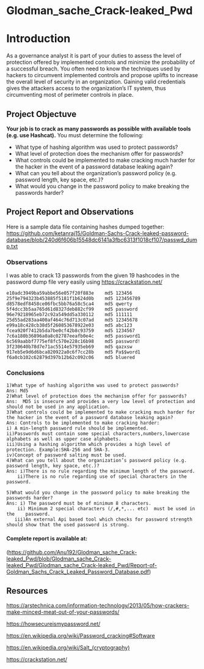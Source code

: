 # Glodman_sache_Crack-leaked_Pwd
# Introduction
As a governance analyst it is part of your duties to assess the level of protection offered by implemented controls and minimize the probability of a successful breach. You often need to know the techniques used by hackers to circumvent implemented controls and propose uplifts to increase the overall level of security in an organization. Gaining valid credentials gives the attackers access to the organization’s IT system, thus circumventing most of perimeter controls in place.
## Project Objectuve
**Your job is to crack as many passwords as possible with available tools (e.g. use Hashcat).**
You must determine the following:
* What type of hashing algorithm was used to protect passwords?
* What level of protection does the mechanism offer for passwords?
* What controls could be implemented to make cracking much harder for the hacker in the event of a password database leaking again?
* What can you tell about the organization’s password policy (e.g. password length, key space, etc.)?
* What would you change in the password policy to make breaking the passwords harder? 
## Project Report and Observations
 Here is a sample data file containing hashes dumped together: 
 https://github.com/ketanraj15/Goldman-Sachs-Crack-leaked-password-database/blob/240d6f606b15548dc6141a3fbc6313f1018cf107/passwd_dump.txt
### Observations 
I was able to crack 13 passwords from the given 19 hashcodes in the password dump file very easily using https://crackstation.net/ 
```
e10adc3949ba59abbe56e057f20f883e	md5	123456
25f9e794323b453885f5181f1b624d0b	md5	123456789
d8578edf8458ce06fbc5bb76a58c5ca4	md5	qwerty
5f4dcc3b5aa765d61d8327deb882cf99	md5	password
96e79218965eb72c92a549dd5a330112	md5	111111
25d55ad283aa400af464c76d713c07ad	md5	12345678
e99a18c428cb38d5f260853678922e03	md5	abc123
fcea920f7412b5da7be0cf42b8c93759	md5	1234567
7c6a180b36896a0a8c02787eeafb0e4c	md5	password1
6c569aabbf7775ef8fc570e228c16b98	md5	password!
3f230640b78d7e71ac5514e57935eb69	md5	qazxsw
917eb5e9d6d6bca820922a0c6f7cc28b	md5	Pa$$word1
f6a0cb102c62879d397b12b62c092c06	md5	bluered
```
### Conclusions 
```
1)What type of hashing algorithm was used to protect passwords?
Ans: Md5
2)What level of protection does the mechanism offer for passwords?
Ans:  MD5 is insecure and provides a very low level of protection and should not be used in any application.
3)What controls could be implemented to make cracking much harder for the hacker in the event of a password database leaking again?
Ans: Controls to be implemented to make cracking harder:
i) A min-length password rule should be implemented.
ii)Passwords must contain some special characters,numbers,lowercase alphabets as well as upper case alphabets. 
iii)Using a hashing algorithm which provides a high level of protection. Example:SHA-256 and SHA-3.
iv)Concept of password salting must be used.
4)What can you tell about the organization’s password policy (e.g. password length, key space, etc.)?
Ans: i)There is no rule regarding the minimum length of the password.
    ii)There is no rule regarding use of special characters in the password.
 
5)What would you change in the password policy to make breaking the passwords harder?
Ans: i) The password must be of minimum 8 characters.
    ii) Minimum 2 special characters (/,#,*,... etc)  must be used in the    password.
   iii)An external Api based tool which checks for password strength should show that the used password is strong.
```
#### Complete report is available at:
(https://github.com/Anu192/Glodman_sache_Crack-leaked_Pwd/blob/Glodman_sache_Crack-leaked_Pwd/Glodman_sache_Crack-leaked_Pwd/Report-of-Goldman_Sachs_Crack_Leaked_Password_Database.pdf)

## Resources
https://arstechnica.com/information-technology/2013/05/how-crackers-make-minced-meat-out-of-your-passwords/

https://howsecureismypassword.net/

https://en.wikipedia.org/wiki/Password_cracking#Software

https://en.wikipedia.org/wiki/Salt_(cryptography)

https://crackstation.net/ 

